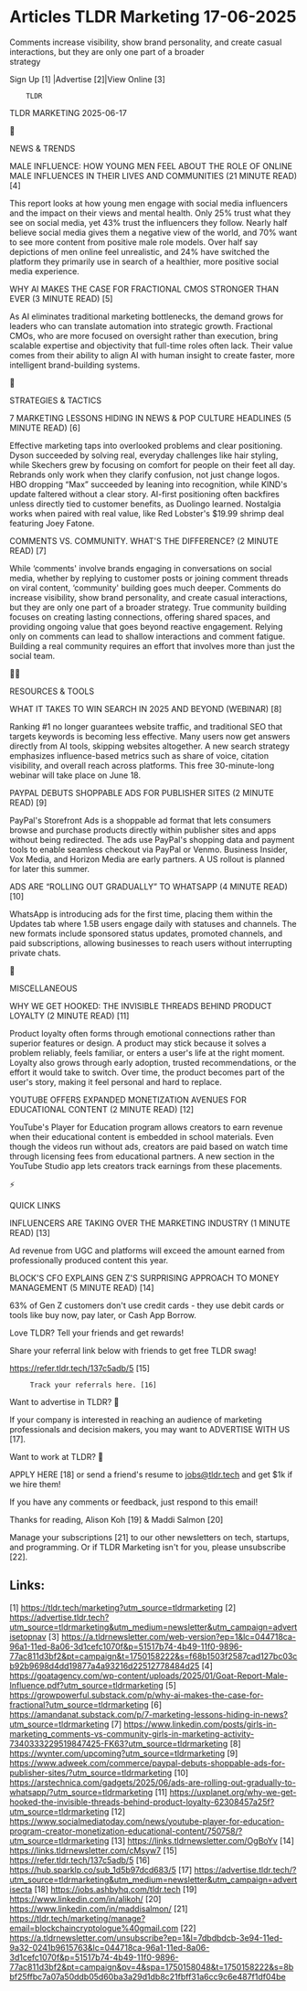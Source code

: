# Articles TLDR Marketing 17-06-2025

Comments increase visibility, show brand personality, and create
casual interactions, but they are only one part of a broader
strategy ‌ ‌ ‌ ‌ ‌ ‌ ‌ ‌ ‌ ‌ ‌ ‌ ‌ ‌ ‌ ‌ ‌ ‌ ‌ ‌ ‌ ‌ ‌ ‌ ‌ ‌  ‌ ‌ ‌ ‌ ‌ ‌ ‌ ‌ ‌ ‌ ‌ ‌ ‌ ‌ ‌ ‌ ‌ ‌ ‌ ‌ ‌ ‌ ‌ ‌ ‌ ‌ 


 Sign Up [1] |Advertise [2]|View Online [3] 

		TLDR 

TLDR MARKETING 2025-06-17

📱 

NEWS & TRENDS

 MALE INFLUENCE: HOW YOUNG MEN FEEL ABOUT THE ROLE OF ONLINE MALE
INFLUENCES IN THEIR LIVES AND COMMUNITIES (21 MINUTE READ) [4] 

 This report looks at how young men engage with social media
influencers and the impact on their views and mental health. Only 25%
trust what they see on social media, yet 43% trust the influencers
they follow. Nearly half believe social media gives them a negative
view of the world, and 70% want to see more content from positive male
role models. Over half say depictions of men online feel unrealistic,
and 24% have switched the platform they primarily use in search of a
healthier, more positive social media experience. 

 WHY AI MAKES THE CASE FOR FRACTIONAL CMOS STRONGER THAN EVER (3
MINUTE READ) [5] 

 As AI eliminates traditional marketing bottlenecks, the demand grows
for leaders who can translate automation into strategic growth.
Fractional CMOs, who are more focused on oversight rather than
execution, bring scalable expertise and objectivity that full-time
roles often lack. Their value comes from their ability to align AI
with human insight to create faster, more intelligent brand-building
systems. 

🚀 

STRATEGIES & TACTICS

 7 MARKETING LESSONS HIDING IN NEWS & POP CULTURE HEADLINES (5 MINUTE
READ) [6] 

 Effective marketing taps into overlooked problems and clear
positioning. Dyson succeeded by solving real, everyday challenges like
hair styling, while Skechers grew by focusing on comfort for people on
their feet all day. Rebrands only work when they clarify confusion,
not just change logos. HBO dropping “Max” succeeded by leaning
into recognition, while KIND's update faltered without a clear story.
AI-first positioning often backfires unless directly tied to customer
benefits, as Duolingo learned. Nostalgia works when paired with real
value, like Red Lobster's $19.99 shrimp deal featuring Joey Fatone. 

 COMMENTS VS. COMMUNITY. WHAT'S THE DIFFERENCE? (2 MINUTE READ) [7] 

 While ‘comments' involve brands engaging in conversations on social
media, whether by replying to customer posts or joining comment
threads on viral content, ‘community' building goes much deeper.
Comments do increase visibility, show brand personality, and create
casual interactions, but they are only one part of a broader strategy.
True community building focuses on creating lasting connections,
offering shared spaces, and providing ongoing value that goes beyond
reactive engagement. Relying only on comments can lead to shallow
interactions and comment fatigue. Building a real community requires
an effort that involves more than just the social team. 

🧑‍💻 

RESOURCES & TOOLS

 WHAT IT TAKES TO WIN SEARCH IN 2025 AND BEYOND (WEBINAR) [8] 

 Ranking #1 no longer guarantees website traffic, and traditional SEO
that targets keywords is becoming less effective. Many users now get
answers directly from AI tools, skipping websites altogether. A new
search strategy emphasizes influence-based metrics such as share of
voice, citation visibility, and overall reach across platforms. This
free 30-minute-long webinar will take place on June 18. 

 PAYPAL DEBUTS SHOPPABLE ADS FOR PUBLISHER SITES (2 MINUTE READ) [9] 

 PayPal's Storefront Ads is a shoppable ad format that lets consumers
browse and purchase products directly within publisher sites and apps
without being redirected. The ads use PayPal's shopping data and
payment tools to enable seamless checkout via PayPal or Venmo.
Business Insider, Vox Media, and Horizon Media are early partners. A
US rollout is planned for later this summer. 

 ADS ARE “ROLLING OUT GRADUALLY” TO WHATSAPP (4 MINUTE READ) [10] 

 WhatsApp is introducing ads for the first time, placing them within
the Updates tab where 1.5B users engage daily with statuses and
channels. The new formats include sponsored status updates, promoted
channels, and paid subscriptions, allowing businesses to reach users
without interrupting private chats. 

🎁 

MISCELLANEOUS

 WHY WE GET HOOKED: THE INVISIBLE THREADS BEHIND PRODUCT LOYALTY (2
MINUTE READ) [11] 

 Product loyalty often forms through emotional connections rather than
superior features or design. A product may stick because it solves a
problem reliably, feels familiar, or enters a user's life at the right
moment. Loyalty also grows through early adoption, trusted
recommendations, or the effort it would take to switch. Over time, the
product becomes part of the user's story, making it feel personal and
hard to replace. 

 YOUTUBE OFFERS EXPANDED MONETIZATION AVENUES FOR EDUCATIONAL CONTENT
(2 MINUTE READ) [12] 

 YouTube's Player for Education program allows creators to earn
revenue when their educational content is embedded in school
materials. Even though the videos run without ads, creators are paid
based on watch time through licensing fees from educational partners.
A new section in the YouTube Studio app lets creators track earnings
from these placements. 

⚡ 

QUICK LINKS

 INFLUENCERS ARE TAKING OVER THE MARKETING INDUSTRY (1 MINUTE READ)
[13] 

 Ad revenue from UGC and platforms will exceed the amount earned from
professionally produced content this year. 

 BLOCK'S CFO EXPLAINS GEN Z'S SURPRISING APPROACH TO MONEY MANAGEMENT
(5 MINUTE READ) [14] 

 63% of Gen Z customers don't use credit cards - they use debit cards
or tools like buy now, pay later, or Cash App Borrow. 

Love TLDR? Tell your friends and get rewards!

 Share your referral link below with friends to get free TLDR swag! 

 https://refer.tldr.tech/137c5adb/5 [15] 

		 Track your referrals here. [16] 

Want to advertise in TLDR? 📰

 If your company is interested in reaching an audience of marketing
professionals and decision makers, you may want to ADVERTISE WITH US
[17]. 

Want to work at TLDR? 💼

 APPLY HERE [18] or send a friend's resume to jobs@tldr.tech and get
$1k if we hire them! 

 If you have any comments or feedback, just respond to this email! 

Thanks for reading, 
Alison Koh [19] & Maddi Salmon [20] 

 Manage your subscriptions [21] to our other newsletters on tech,
startups, and programming. Or if TLDR Marketing isn't for you, please
unsubscribe [22]. 

 

Links:
------
[1] https://tldr.tech/marketing?utm_source=tldrmarketing
[2] https://advertise.tldr.tech?utm_source=tldrmarketing&utm_medium=newsletter&utm_campaign=advertisetopnav
[3] https://a.tldrnewsletter.com/web-version?ep=1&lc=044718ca-96a1-11ed-8a06-3d1cefc1070f&p=51517b74-4b49-11f0-9896-77ac811d3bf2&pt=campaign&t=1750158222&s=f68b1503f2587cad127bc03cb92b9698d4dd19877a4a93216d22512778484d25
[4] https://goatagency.com/wp-content/uploads/2025/01/Goat-Report-Male-Influence.pdf?utm_source=tldrmarketing
[5] https://growpowerful.substack.com/p/why-ai-makes-the-case-for-fractional?utm_source=tldrmarketing
[6] https://amandanat.substack.com/p/7-marketing-lessons-hiding-in-news?utm_source=tldrmarketing
[7] https://www.linkedin.com/posts/girls-in-marketing_comments-vs-community-girls-in-marketing-activity-7340333229519847425-FK63?utm_source=tldrmarketing
[8] https://wynter.com/upcoming?utm_source=tldrmarketing
[9] https://www.adweek.com/commerce/paypal-debuts-shoppable-ads-for-publisher-sites/?utm_source=tldrmarketing
[10] https://arstechnica.com/gadgets/2025/06/ads-are-rolling-out-gradually-to-whatsapp/?utm_source=tldrmarketing
[11] https://uxplanet.org/why-we-get-hooked-the-invisible-threads-behind-product-loyalty-62308457a25f?utm_source=tldrmarketing
[12] https://www.socialmediatoday.com/news/youtube-player-for-education-program-creator-monetization-educational-content/750758/?utm_source=tldrmarketing
[13] https://links.tldrnewsletter.com/OgBoYv
[14] https://links.tldrnewsletter.com/cMsyw7
[15] https://refer.tldr.tech/137c5adb/5
[16] https://hub.sparklp.co/sub_1d5b97dcd683/5
[17] https://advertise.tldr.tech/?utm_source=tldrmarketing&utm_medium=newsletter&utm_campaign=advertisecta
[18] https://jobs.ashbyhq.com/tldr.tech
[19] https://www.linkedin.com/in/alikoh/
[20] https://www.linkedin.com/in/maddisalmon/
[21] https://tldr.tech/marketing/manage?email=blockchaincryptologue%40gmail.com
[22] https://a.tldrnewsletter.com/unsubscribe?ep=1&l=7dbdbdcb-3e94-11ed-9a32-0241b9615763&lc=044718ca-96a1-11ed-8a06-3d1cefc1070f&p=51517b74-4b49-11f0-9896-77ac811d3bf2&pt=campaign&pv=4&spa=1750158048&t=1750158222&s=8bbf25ffbc7a07a50ddb05d60ba3a29d1db8c21fbff31a6cc9c6e487f1df04be